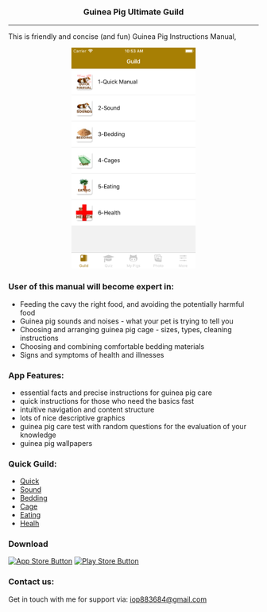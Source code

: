 <p align="center">
<h3 align="center">Guinea Pig Ultimate Guild</h3>
</p>

---

This is friendly and concise (and fun) Guinea Pig Instructions Manual, 

<p align="center">
<img src="demo.png" width="250" height="445">
</p>

### User of this manual will become expert in:
- Feeding the cavy the right food, and avoiding the potentially harmful food
- Guinea pig sounds and noises - what your pet is trying to tell you
- Choosing and arranging guinea pig cage - sizes, types, cleaning instructions
- Choosing and combining comfortable bedding materials
- Signs and symptoms of health and illnesses

### App Features:
- essential facts and precise instructions for guinea pig care
- quick instructions for those who need the basics fast
- intuitive navigation and content structure
- lots of nice descriptive graphics
- guinea pig care test with random questions for the evaluation of your knowledge
- guinea pig wallpapers

### Quick Guild:

* [Quick](https://iop883684.github.io/guinepig/images/quick.html)
* [Sound](https://iop883684.github.io/guinepig/images/sound.html)
* [Bedding](https://iop883684.github.io/guinepig/images/beding.html)
* [Cage](https://iop883684.github.io/guinepig/images/cages.html)
* [Eating](https://iop883684.github.io/guinepig/images/eating.html)
* [Healh](https://iop883684.github.io/guinepig/images/health.html)

### Download
[![App Store Button](http://imgur.com/y8PTxr9.png "App Store Button")](https://itunes.apple.com/app/id1456803881)
[![Play Store Button](http://imgur.com/utWa1co.png "Play Store Button")](https://play.google.com/store/apps/details?id=com.dolh.guineapig2)

### Contact us:

Get in touch with me for support via: iop883684@gmail.com


